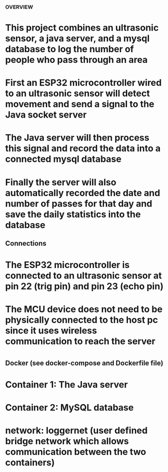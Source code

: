 ### OVERVIEW
# This project combines an ultrasonic sensor, a java server, and a mysql database to log the number of people who pass through an area

# First an ESP32 microcontroller wired to an ultrasonic sensor will detect movement and send a signal to the Java socket server
# The Java server will then process this signal and record the data into a connected mysql database
# Finally the server will also automatically recorded the date and number of passes for that day and save the daily statistics into the database

## Connections
# The ESP32 microcontroller is connected to an ultrasonic sensor at pin 22 (trig pin) and pin 23 (echo pin)
# The MCU device does not need to be physically connected to the host pc since it uses wireless communication to reach the server
# 

## Docker (see docker-compose and Dockerfile file)
# Container 1: The Java server
# Container 2: MySQL database
# network: loggernet (user defined bridge network which allows communication between the two containers)

